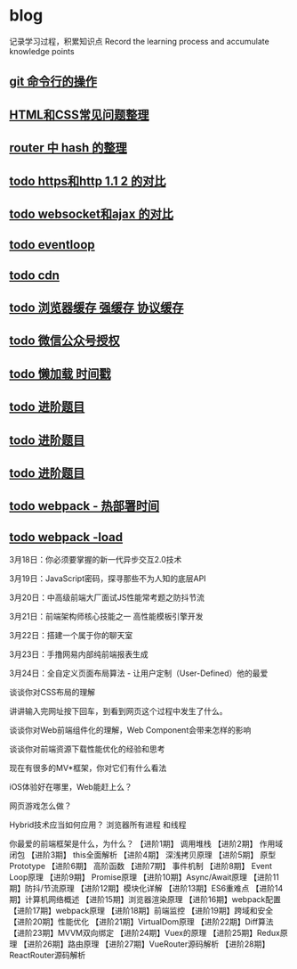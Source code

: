 # blog
记录学习过程，积累知识点
Record the learning process and accumulate knowledge points

## [git 命令行的操作](https://github.com/dinghuahua/blog/blob/master/git-study/git%E6%95%99%E7%A8%8B.md)
## [HTML和CSS常见问题整理](https://github.com/dinghuahua/blog/blob/master/html-css/html-css.md)
## [router 中 hash 的整理](https://github.com/dinghuahua/blog/blob/master/router/vue-router-history-hash.md)
## [todo https和http 1.1 2 的对比](http:www.baidu.com)
## [todo websocket和ajax 的对比](http:www.baidu.com)
## [todo eventloop](http:www.baidu.com)
## [todo cdn](http:www.baidu.com)
## [todo 浏览器缓存  强缓存  协议缓存](http:www.baidu.com)
## [todo 微信公众号授权](http:www.baidu.com)
## [todo 懒加载  时间戳](http:www.baidu.com)
## [todo 进阶题目](http:www.baidu.com)
## [todo 进阶题目](http:www.baidu.com)
## [todo 进阶题目](http:www.baidu.com)
## [todo webpack - 热部署时间](http:www.baidu.com)
## [todo webpack -load](http:www.baidu.com)
3月18日：你必须要掌握的新一代异步交互2.0技术

3月19日：JavaScript密码，探寻那些不为人知的底层API

3月20日：中高级前端大厂面试JS性能常考题之防抖节流

3月21日：前端架构师核心技能之一  高性能模板引擎开发

3月22日：搭建一个属于你的聊天室

3月23日：手撸网易内部纯前端报表生成

3月24日：全自定义页面布局算法 - 让用户定制（User-Defined）他的最爱

谈谈你对CSS布局的理解

讲讲输入完网址按下回车，到看到网页这个过程中发生了什么。

谈谈你对Web前端组件化的理解，Web Component会带来怎样的影响

谈谈你对前端资源下载性能优化的经验和思考

现在有很多的MV*框架，你对它们有什么看法

iOS体验好在哪里，Web能赶上么？

网页游戏怎么做？

Hybrid技术应当如何应用？
浏览器所有进程 和线程

你最爱的前端框架是什么，为什么？
【进阶1期】 调用堆栈
【进阶2期】 作用域闭包
【进阶3期】 this全面解析
【进阶4期】 深浅拷贝原理
【进阶5期】 原型Prototype
【进阶6期】 高阶函数
【进阶7期】 事件机制
【进阶8期】 Event Loop原理
【进阶9期】 Promise原理
【进阶10期】Async/Await原理
【进阶11期】防抖/节流原理
【进阶12期】模块化详解
【进阶13期】ES6重难点
【进阶14期】计算机网络概述
【进阶15期】浏览器渲染原理
【进阶16期】webpack配置
【进阶17期】webpack原理
【进阶18期】前端监控
【进阶19期】跨域和安全
【进阶20期】性能优化
【进阶21期】VirtualDom原理
【进阶22期】Diff算法
【进阶23期】MVVM双向绑定
【进阶24期】Vuex的原理
【进阶25期】Redux原理
【进阶26期】路由原理
【进阶27期】VueRouter源码解析
【进阶28期】ReactRouter源码解析